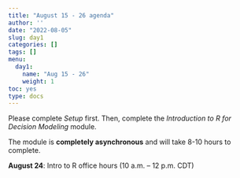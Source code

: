 ```yaml
---
title: "August 15 - 26 agenda"
author: ''
date: "2022-08-05"
slug: day1
categories: []
tags: []
menu:
  day1:
    name: "Aug 15 - 26"
    weight: 1
toc: yes
type: docs
---
```


Please complete *Setup* first. Then, complete the *Introduction to R for Decision Modeling* module.

The module is **completely asynchronous** and will take 8-10 hours to complete.

**August 24**: Intro to R office hours (10 a.m. – 12 p.m. CDT)
